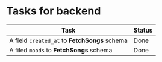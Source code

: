 # Tasks for backend

| Task                                          | Status |
| --------------------------------------------- | ------ |
| A field `created_at` to **FetchSongs** schema | Done   |
| A filed `moods` to **FetchSongs** schema      | Done   |
